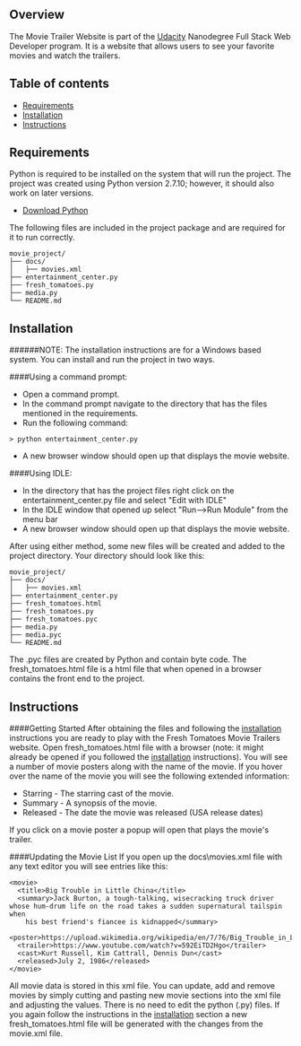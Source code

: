 ## Overview
The Movie Trailer Website is part of the [Udacity](http://udacity.com) Nanodegree Full Stack Web Developer program. It is a website that allows users to see your favorite movies and watch the trailers.

## Table of contents

- [Requirements](#requirements)
- [Installation](#installation)
- [Instructions](#instructions)


## Requirements

Python is required to be installed on the system that will run the project. The project was created using Python version 2.7.10; however, it should also work on later versions.
- [Download Python](https://www.python.org/ftp/python/2.7.10/python-2.7.10.msi)

The following files are included in the project package and are required for it to run correctly.

```
movie_project/
├── docs/
│   ├── movies.xml
├── entertainment_center.py
├── fresh_tomatoes.py
├── media.py
└── README.md
```

## Installation
######NOTE: The installation instructions are for a Windows based system.
You can install and run the project in two ways.

####Using a command prompt:
- Open a command prompt.  
- In the command prompt navigate to the directory that has the files mentioned in the requirements.  
- Run the following command:
```
> python entertainment_center.py
```
- A new browser window should open up that displays the movie website.

####Using IDLE:
- In the directory that has the project files right click on the entertainment_center.py file and select "Edit with IDLE"
- In the IDLE window that opened up select "Run-->Run Module" from the menu bar
- A new browser window should open up that displays the movie website.

After using either method, some new files will be created and added to the project directory.  Your directory should look like this:
```
movie_project/
├── docs/
│   ├── movies.xml
├── entertainment_center.py
├── fresh_tomatoes.html
├── fresh_tomatoes.py
├── fresh_tomatoes.pyc
├── media.py
├── media.pyc
└── README.md
```
The .pyc files are created by Python and contain byte code.  The fresh_tomatoes.html file is a html file that when opened in a browser contains the front end to the project.

## Instructions

####Getting Started
After obtaining the files and following the [installation](#installation) instructions you are ready to play with the Fresh Tomatoes Movie Trailers website.  Open fresh_tomatoes.html file with a browser (note: it might already be opened if you followed the [installation](#installation) instructions).  You will see a number of movie posters along with the name of the movie.  If you hover over the name of the movie you will see the following extended information:
- Starring - The starring cast of the movie.
- Summary - A synopsis of the movie.
- Released - The date the movie was released (USA release dates)

If you click on a movie poster a popup will open that plays the movie's trailer.

####Updating the Movie List
If you open up the docs\movies.xml file with any text editor you will see entries like this:
```
<movie>
  <title>Big Trouble in Little China</title>
  <summary>Jack Burton, a tough-talking, wisecracking truck driver whose hum-drum life on the road takes a sudden supernatural tailspin when
    his best friend's fiancee is kidnapped</summary>
  <poster>https://upload.wikimedia.org/wikipedia/en/7/76/Big_Trouble_in_Little_China_Film_Poster.jpg</poster>
  <trailer>https://www.youtube.com/watch?v=592EiTD2Hgo</trailer>
  <cast>Kurt Russell, Kim Cattrall, Dennis Dun</cast>
  <released>July 2, 1986</released>
</movie>
```
All movie data is stored in this xml file.  You can update, add and remove movies by simply cutting and pasting new movie sections into the xml file and adjusting the values.  There is no need to edit the python (.py) files.  If you again follow the instructions in the  [installation](#installation) section a new fresh_tomatoes.html file will be generated with the changes from the movie.xml file.
